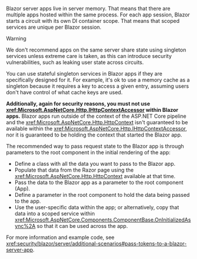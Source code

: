 Blazor server apps live in server memory. That means that there are multiple apps hosted within the same process. For each app session, Blazor starts a circuit with its own DI container scope. That means that scoped services are unique per Blazor session.

> [!WARNING]
> We don't recommend apps on the same server share state using singleton services unless extreme care is taken, as this can introduce security vulnerabilities, such as leaking user state across circuits.

You can use stateful singleton services in Blazor apps if they are specifically designed for it. For example, it's ok to use a memory cache as a singleton because it requires a key to access a given entry, assuming users don't have control of what cache keys are used.

**Additionally, again for security reasons, you must not use <xref:Microsoft.AspNetCore.Http.IHttpContextAccessor> within Blazor apps.** Blazor apps run outside of the context of the ASP.NET Core pipeline and the <xref:Microsoft.AspNetCore.Http.HttpContext> isn't guaranteed to be available within the <xref:Microsoft.AspNetCore.Http.IHttpContextAccessor>, nor it is guaranteed to be holding the context that started the Blazor app.

The recommended way to pass request state to the Blazor app is through parameters to the root component in the initial rendering of the app:

* Define a class with all the data you want to pass to the Blazor app.
* Populate that data from the Razor page using the <xref:Microsoft.AspNetCore.Http.HttpContext> available at that time.
* Pass the data to the Blazor app as a parameter to the root component (App).
* Define a parameter in the root component to hold the data being passed to the app.
* Use the user-specific data within the app; or alternatively, copy that data into a scoped service within <xref:Microsoft.AspNetCore.Components.ComponentBase.OnInitializedAsync%2A> so that it can be used across the app.

For more information and example code, see <xref:security/blazor/server/additional-scenarios#pass-tokens-to-a-blazor-server-app>.
